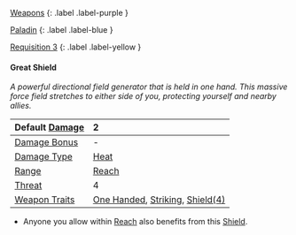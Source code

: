
[Weapons](Game/Weapons-List)
{: .label .label-purple }

[Paladin](Game/Blocks/Paladin)
{: .label .label-blue }

[Requisition 3](Game/Deployment#Requisition)
{: .label .label-yellow }
#### Great Shield
*A powerful directional field generator that is held in one hand. This massive force field stretches to either side of you, protecting yourself and nearby allies.*

| Default [Damage](Core/Weapons#Calculating%20Damage) | 2 |
| :--- | :--- |
| [Damage Bonus](Game/Core/Weapons#Damage%20Bonus) | - |
| [Damage Type](Core/Weapons#Damage%20Type) | [Heat](Game/Core/Injury#Heat) |
| [Range](Core/Weapons#Range) | [Reach](Game/Core/Movement#Reach) |
| [Threat](Core/Weapons#Threat) | 4 |
| [Weapon Traits](Core/Weapon-Traits) | [One Handed](Game/Core/Blocks/One-Handed), [Striking](Game/Core/Blocks/Striking), [Shield(4)](Game/Core/Blocks/Shield) |

* Anyone you allow within [Reach](Game/Core/Movement#Reach) also benefits from this [Shield](Game/Core/Terminology#Shield).

